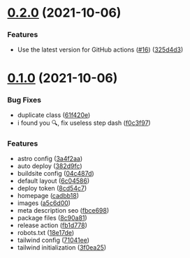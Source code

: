 # [0.2.0](https://github.com/web3community/devprotocol.xyz/compare/v0.1.0...v0.2.0) (2021-10-06)


### Features

* Use the latest version for GitHub actions ([#16](https://github.com/web3community/devprotocol.xyz/issues/16)) ([325d4d3](https://github.com/web3community/devprotocol.xyz/commit/325d4d3d9919ed339c75f6f64bcd1a85e39b61d8))



# [0.1.0](https://github.com/web3community/devprotocol.xyz/compare/a5c6d00e0b2c6710d55010ddb5726e22ff07c312...v0.1.0) (2021-10-06)


### Bug Fixes

* duplicate class ([61f420e](https://github.com/web3community/devprotocol.xyz/commit/61f420e4648aa7227fd270a36f737ad1fc64c1cc))
* i found you 🔍, fix useless step dash ([f0c3f97](https://github.com/web3community/devprotocol.xyz/commit/f0c3f97cc344e51bb3dcff84133a05b658c31fd4))


### Features

* astro config ([3a4f2aa](https://github.com/web3community/devprotocol.xyz/commit/3a4f2aacf38d82b3d0df364fafbe3d0cd71d6627))
* auto deploy ([382d9fc](https://github.com/web3community/devprotocol.xyz/commit/382d9fc0e2975aad397f3c957e69774a747fc027))
* buildsite config ([04c487d](https://github.com/web3community/devprotocol.xyz/commit/04c487d9615c4ee5b04d8c4d5f10c05e07d1283f))
* default layout ([6c04586](https://github.com/web3community/devprotocol.xyz/commit/6c04586768c0e9c849ad664db236669156e4d8f7))
* deploy token ([8cd54c7](https://github.com/web3community/devprotocol.xyz/commit/8cd54c7670adfc7f80c1f4f7a01f6188426b42c3))
* homepage ([cadbb18](https://github.com/web3community/devprotocol.xyz/commit/cadbb181f029cef9f45396e750d37c91ed2fee7d))
* images ([a5c6d00](https://github.com/web3community/devprotocol.xyz/commit/a5c6d00e0b2c6710d55010ddb5726e22ff07c312))
* meta description seo ([fbce698](https://github.com/web3community/devprotocol.xyz/commit/fbce698a3d2ca02f33ed8f6b13925590e15bcb25))
* package files ([8c90a81](https://github.com/web3community/devprotocol.xyz/commit/8c90a81512bb5530f944f953f5ad8479effa1801))
* release action ([fb1d778](https://github.com/web3community/devprotocol.xyz/commit/fb1d77835061e8671cd5ee26400c1c1d8a6e0743))
* robots.txt ([18e17de](https://github.com/web3community/devprotocol.xyz/commit/18e17de3a619ad11320c9d8357c911cc0e16b1a8))
* tailwind config ([71041ee](https://github.com/web3community/devprotocol.xyz/commit/71041eede397964776486bf1fd470d7dfa59045b))
* tailwind initialization ([3f0ea25](https://github.com/web3community/devprotocol.xyz/commit/3f0ea2552d7888f8050046bd5880eae9f6414f80))



